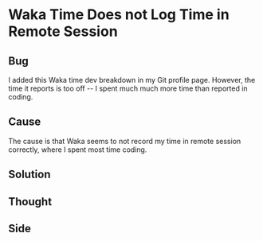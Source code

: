 # Waka Time Does not Log Time in Remote Session

## Bug
I added this Waka time dev breakdown in my Git profile page. However, the time it reports is too off -- I spent much much more time than reported in coding. 

## Cause
The cause is that Waka seems to not record my time in remote session correctly, where I spent most time coding. 

## Solution

## Thought

## Side